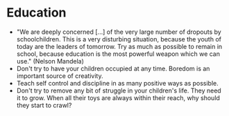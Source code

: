 # Education

 * "We are deeply concerned [...] of the very large number of dropouts by schoolchildren. This is a very disturbing situation, because the youth of today are the leaders of tomorrow. Try as much as possible to remain in school, because education is the most powerful weapon which we can use." (Nelson Mandela)
 * Don't try to have your children occupied at any time. Boredom is an important source of creativity.
 * Teach self control and discipline in as many positive ways as possible.
 * Don't try to remove any bit of struggle in your children's life. They need it to grow. When all their toys are always within their reach, why should they start to crawl?
